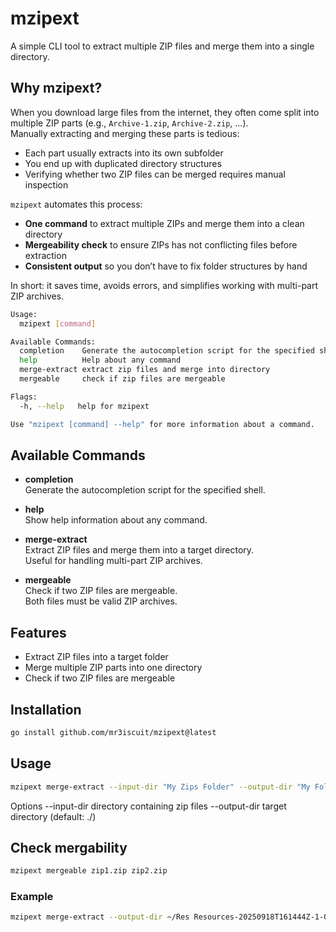 # mzipext

A simple CLI tool to extract multiple ZIP files and merge them into a single directory.

## Why mzipext?

When you download large files from the internet, they often come split into multiple ZIP parts (e.g., `Archive-1.zip`, `Archive-2.zip`, ...).  
Manually extracting and merging these parts is tedious:

- Each part usually extracts into its own subfolder
- You end up with duplicated directory structures
- Verifying whether two ZIP files can be merged requires manual inspection

`mzipext` automates this process:

- **One command** to extract multiple ZIPs and merge them into a clean directory
- **Mergeability check** to ensure ZIPs has not conflicting files before extraction
- **Consistent output** so you don’t have to fix folder structures by hand

In short: it saves time, avoids errors, and simplifies working with multi-part ZIP archives.


```bash
Usage:
  mzipext [command]

Available Commands:
  completion    Generate the autocompletion script for the specified shell
  help          Help about any command
  merge-extract extract zip files and merge into directory
  mergeable     check if zip files are mergeable

Flags:
  -h, --help   help for mzipext

Use "mzipext [command] --help" for more information about a command.
```

## Available Commands

- **completion**  
  Generate the autocompletion script for the specified shell.

- **help**  
  Show help information about any command.

- **merge-extract**  
  Extract ZIP files and merge them into a target directory.  
  Useful for handling multi-part ZIP archives.

- **mergeable**  
  Check if two ZIP files are mergeable.  
  Both files must be valid ZIP archives.


## Features

- Extract ZIP files into a target folder
- Merge multiple ZIP parts into one directory
- Check if two ZIP files are mergeable

## Installation

```bash
go install github.com/mr3iscuit/mzipext@latest
```

## Usage 
```bash
mzipext merge-extract --input-dir "My Zips Folder" --output-dir "My Folder" this.zip that.zip
```

Options
--input-dir directory containing zip files
--output-dir target directory (default: ./)

## Check mergability
```bash
mzipext mergeable zip1.zip zip2.zip
```

### Example 
```bash
mzipext merge-extract --output-dir ~/Res Resources-20250918T161444Z-1-002.zip
```